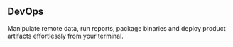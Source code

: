 ## DevOps

Manipulate remote data, run reports, package binaries and deploy product artifacts effortlessly from your terminal.